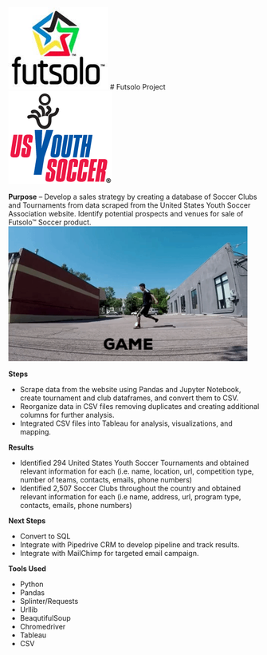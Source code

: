 ![](Images/fut.jpg) # Futsolo Project ![](Images/usysa.png)

**Purpose** – Develop a sales strategy by creating a database of Soccer Clubs and Tournaments from data scraped from the United States Youth Soccer Association website. Identify potential prospects and venues for sale of Futsolo™ Soccer product. 
![](Images/giphy.gif)


**Steps**
  *	Scrape data from the website using Pandas and Jupyter Notebook, create tournament and club dataframes, and convert them to CSV.
  *	Reorganize data in CSV files removing duplicates and creating additional columns for further analysis.
  *	Integrated CSV files into Tableau for analysis, visualizations, and mapping.

**Results**
  *	Identified 294 United States Youth Soccer Tournaments and obtained relevant information for each (i.e. name, location, url, competition   type, number of teams, contacts, emails, phone numbers)
  *	Identified 2,507 Soccer Clubs throughout the country and obtained relevant information for each (i.e name, address, url, program type,   contacts, emails, phone numbers)

**Next Steps**
 *	Convert to SQL
 *	Integrate with Pipedrive CRM to develop pipeline and track results.
 *	Integrate with MailChimp for targeted email campaign.

**Tools Used**
 *	Python
 *	Pandas
 *	Splinter/Requests
 *	Urllib
 *	BeaqutifulSoup
 *	Chromedriver
 *	Tableau
 *	CSV
